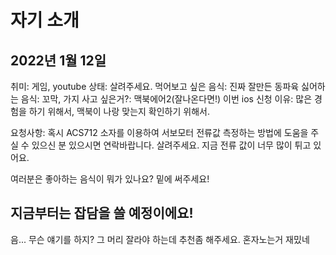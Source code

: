 # 자기 소개
## 2022년 1월 12일

취미: 게임, youtube
상태: 살려주세요.
먹어보고 싶은 음식: 진짜 잘만든 동파육
싫어하는 음식: 꼬막, 가지
사고 싶은거?: 맥북에어2(잘나온다면!)
이번 ios 신청 이유: 많은 경험을 하기 위해서, 맥북이 나랑 맞는지 확인하기 위해서.

요청사항: 혹시 ACS712 소자를 이용하여 서보모터 전류값 측정하는 방법에 도움을 주실 수 있으신 분 있으시면 연락바랍니다. 살려주세요. 지금 전류 값이 너무 많이 튀고 있어요.

여러분은 좋아하는 음식이 뭐가 있나요? 밑에 써주세요!

## 지금부터는 잡담을 쓸 예정이에요!
음... 무슨 얘기를 하지?
그 머리 잘라야 하는데 추천좀 해주세요.
혼자노는거 재밌네